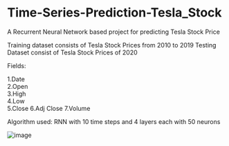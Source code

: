 # Time-Series-Prediction-Tesla_Stock
A Recurrent Neural Network based project for predicting Tesla Stock Price

Training dataset consists of Tesla Stock Prices from 2010 to 2019
Testing Dataset consist of Tesla Stock Prices of 2020

Fields:

1.Date	
2.Open	
3.High	
4.Low	
5.Close	
6.Adj Close
7.Volume

Algorithm used: RNN with 10 time steps and 4 layers each with 50 neurons

![image](https://user-images.githubusercontent.com/42893363/120869942-3ee6d600-c5b5-11eb-8472-a3495835aa1f.png)

